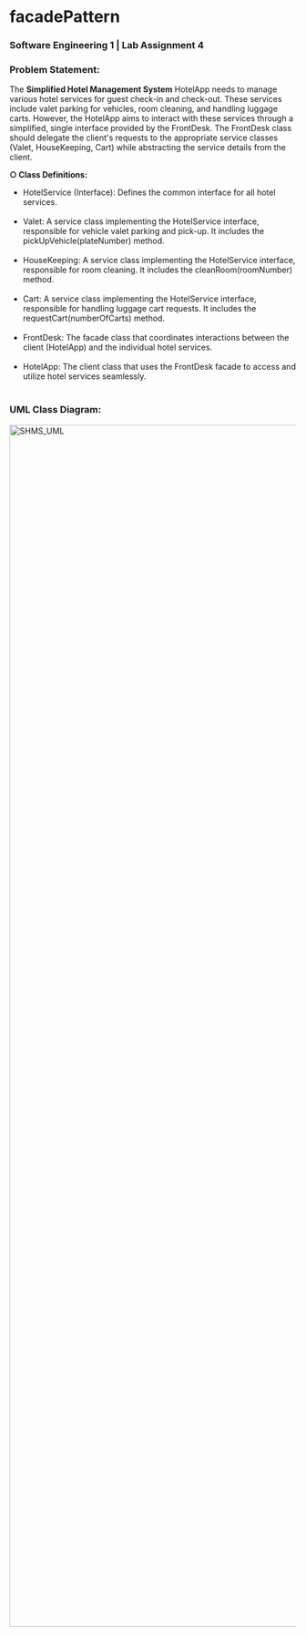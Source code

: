 # facadePattern
<h3>Software Engineering 1 | Lab Assignment 4</h3>
<h3>Problem Statement:</h3>

The <strong>Simplified Hotel Management System</strong> HotelApp needs to manage various hotel services for guest check-in and check-out. These services include valet parking for vehicles, room cleaning, and handling luggage carts. However, the HotelApp aims to interact with these services through a simplified, single interface provided by the FrontDesk. The FrontDesk class should delegate the client's requests to the appropriate service classes (Valet, HouseKeeping, Cart) while abstracting the service details from the client.

<strong>○ Class Definitions:</strong>
<ul>
<li>HotelService (Interface): Defines the common interface for all hotel services.</li><br>
<li>Valet: A service class implementing the HotelService interface, responsible for vehicle valet parking and pick-up. It includes the pickUpVehicle(plateNumber) method.</li><br>
<li>HouseKeeping: A service class implementing the HotelService interface, responsible for room cleaning. It includes the cleanRoom(roomNumber) method.</li><br>
<li>Cart: A service class implementing the HotelService interface, responsible for handling luggage cart requests. It includes the requestCart(numberOfCarts) method.</li><br>
<li>FrontDesk: The facade class that coordinates interactions between the client (HotelApp) and the individual hotel services.</li><br>
<li>HotelApp: The client class that uses the FrontDesk facade to access and utilize hotel services seamlessly.</li><br>
</ul>

<h3>UML Class Diagram:</h3>
<img width="2764" height="2111" alt="SHMS_UML" src="https://github.com/user-attachments/assets/c345d569-88d6-46fb-9610-396dc9cbb5fc" />

